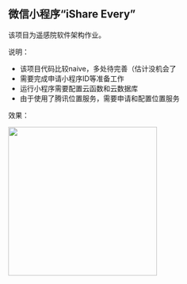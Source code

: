 ## 微信小程序“iShare Every”

该项目为遥感院软件架构作业。

说明：

* 该项目代码比较naive，多处待完善（估计没机会了
* 需要完成申请小程序ID等准备工作
* 运行小程序需要配置云函数和云数据库
* 由于使用了腾讯位置服务，需要申请和配置位置服务

效果：

<img src='https://i.ibb.co/f0CpN6k/Screenshot-20220302-183402-We-Chat.jpg'  width="300px"/>
